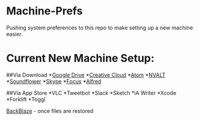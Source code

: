 # Machine-Prefs
Pushing system preferences to this repo to make setting up a new machine easier. 

# Current New Machine Setup: 
##Via Download
*[Google Drive](https://www.google.com/drive/download/)
*[Creative Cloud](https://www.adobe.com/creativecloud/desktop-app.html)
*[Atom](https://atom.io/)
*[NVALT](http://brettterpstra.com/projects/nvalt/#dl)
*[Soundflower](https://rogueamoeba.com/freebies/soundflower/)
*[Skype](https://www.skype.com/en/download)
*[Focus](https://heyfocus.com/)
*[Alfred](https://www.alfredapp.com/)

##Via App Store
*VLC
*Tweetbot
*Slack
*Sketch
*iA Writer
*Xcode
*Forklift
*Toggl

[BackBlaze](https://www.backblaze.com/) - once files are restored
